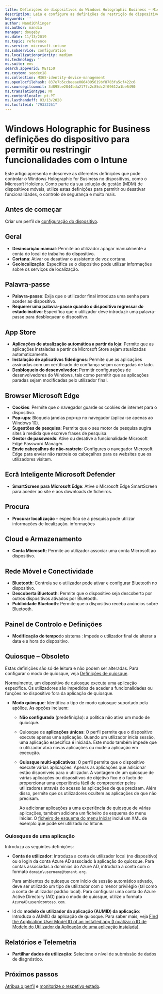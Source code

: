 ```yaml
---
title: Definições de dispositivos do Windows Holographic Business – Microsoft Intune – Azure | Documentos da Microsoft
description: Leia e configure as definições de restrição de dispositivos no Microsoft Intune para Windows Holographic for Business, incluindo não-inscrição, geolocalização, palavras-passe, instalar aplicações a partir de app store, cookies e pop ups no Microsoft Edge, Microsoft Defender, search, nuvem e armazenamento, conectividade bluetooth, tempo do sistema e dados de utilização em Azure.
keywords: ''
author: MandiOhlinger
ms.author: mandia
manager: dougeby
ms.date: 11/13/2019
ms.topic: reference
ms.service: microsoft-intune
ms.subservice: configuration
ms.localizationpriority: medium
ms.technology: ''
ms.suite: ems
search.appverid: MET150
ms.custom: seodec18
ms.collection: M365-identity-device-management
ms.openlocfilehash: 837e7b5ccbeeae0664095619bf8703fa5cf422c6
ms.sourcegitcommit: 3d895be2844bda2177c2c85dc2f09612a1be5490
ms.translationtype: MT
ms.contentlocale: pt-PT
ms.lasthandoff: 03/13/2020
ms.locfileid: "79332261"
---
```

# <a name="windows-holographic-for-business-device-settings-to-allow-or-restrict-features-using-intune"></a>Windows Holographic for Business definições do dispositivo para permitir ou restringir funcionalidades com o Intune



Este artigo apresenta e descreve as diferentes definições que pode controlar o Windows Holographic for Business no dispositivos, como o Microsoft Hololens. Como parte da sua solução de gestão (MDM) de dispositivos móveis, utilize estas definições para permitir ou desativar funcionalidades, o controlo de segurança e muito mais.

## <a name="before-you-begin"></a>Antes de começar

Criar um perfil de [configuração do dispositivo](device-restrictions-configure.md#create-the-profile).

## <a name="general"></a>Geral

- **Desinscrição manual**: Permite ao utilizador apagar manualmente a conta do local de trabalho do dispositivo.
- **Cortana**: Ativar ou desativar o assistente de voz cortana.
- **Geolocalização**: Especifica se o dispositivo pode utilizar informações sobre os serviços de localização.

## <a name="password"></a>Palavra-passe

- **Palavra-passe**: Exija que o utilizador final introduza uma senha para aceder ao dispositivo.
- **Requerer uma palavra-passe quando o dispositivo regressar do estado inativo**: Especifica que o utilizador deve introduzir uma palavra-passe para desbloquear o dispositivo.

## <a name="app-store"></a>App Store

- **Aplicações de atualização automática a partir da loja**: Permite que as aplicações instaladas a partir da Microsoft Store sejam atualizadas automaticamente.
- **Instalação de aplicativos fidedignos**: Permite que as aplicações assinadas com um certificado de confiança sejam carregadas de lado.
- **Desbloqueio do desenvolvedor**: Permitir configurações de desenvolvedores do Windows, tais como permitir que as aplicações paradas sejam modificadas pelo utilizador final.

## <a name="microsoft-edge-browser"></a>Browser Microsoft Edge

- **Cookies**: Permite que o navegador guarde os cookies de internet para o dispositivo.
- **Pop-ups**: Bloqueia janelas pop-up no navegador (aplica-se apenas ao Windows 10).
- **Sugestões de pesquisa**: Permite que o seu motor de pesquisa sugira sites à medida que escreve frases de pesquisa.
- **Gestor de passwords**: Ative ou desative a funcionalidade Microsoft Edge Password Manager.
- **Envie cabeçalhos de não-rastreio**: Configures o navegador Microsoft Edge para enviar não rastreie os cabeçalhos para os websites que os utilizadores visitam.

## <a name="microsoft-defender-smart-screen"></a>Ecrã Inteligente Microsoft Defender

- **SmartScreen para Microsoft Edge**: Ative o Microsoft Edge SmartScreen para aceder ao site e aos downloads de ficheiros.

## <a name="search"></a>Procura

- **Procurar localização** – especifica se a pesquisa pode utilizar informações de localização. informações

## <a name="cloud-and-storage"></a>Cloud e Armazenamento

- **Conta Microsoft**: Permite ao utilizador associar uma conta Microsoft ao dispositivo.

## <a name="cellular-and-connectivity"></a>Rede Móvel e Conectividade

- **Bluetooth**: Controla se o utilizador pode ativar e configurar Bluetooth no dispositivo.
- **Descoberta Bluetooth**: Permite que o dispositivo seja descoberto por outros dispositivos ativados por Bluetooth.
- **Publicidade Bluetooth**: Permite que o dispositivo receba anúncios sobre Bluetooth.

## <a name="control-panel-and-settings"></a>Painel de Controlo e Definições

- **Modificação do tempo**do sistema : Impede o utilizador final de alterar a data e a hora do dispositivo.

## <a name="kiosk---obsolete"></a>Quiosque – Obsoleto

Estas definições são só de leitura e não podem ser alteradas. Para configurar o modo de quiosque, veja [Definições de quiosque](kiosk-settings-holographic.md).

Normalmente, um dispositivo de quiosque executa uma aplicação específica. Os utilizadores são impedidos de aceder a funcionalidades ou funções no dispositivo fora da aplicação de quiosque.

- **Modo quiosque**: Identifica o tipo de modo quiosque suportado pela apólice. As opções incluem:

  - **Não configurado** (predefinição): a política não ativa um modo de quiosque. 
  - Quiosque de **aplicações únicas**: O perfil permite que o dispositivo execute apenas uma aplicação. Quando um utilizador inicia sessão, uma aplicação específica é iniciada. Este modo também impede que o utilizador abra novas aplicações ou mude a aplicação em execução.
  - **Quiosque multi-aplicativos**: O perfil permite que o dispositivo execute várias aplicações. Apenas as aplicações que adicionar estão disponíveis para o utilizador. A vantagem de um quiosque de várias aplicações ou dispositivos de objetivo fixo é o facto de proporcionar uma experiência fácil de compreender pelos utilizadores através do acesso às aplicações de que precisam. Além disso, permite que os utilizadores ocultem as aplicações de que não precisam. 
  
    Ao adicionar aplicações a uma experiência de quiosque de várias aplicações, também adiciona um ficheiro de esquema do menu Iniciar. O [ficheiro de esquema do menu Iniciar](/hololens/hololens-kiosk#start-layout-file-for-mdm-intune-and-others) inclui um XML de exemplo que pode ser utilizado no Intune. 

### <a name="single-app-kiosks"></a>Quiosques de uma aplicação

Introduza as seguintes definições:

- **Conta de utilizador**: Introduza a conta de utilizador local (no dispositivo) ou o login da conta Azure AD associado à aplicação do quiosque. Para contas associadas a domínios do Azure AD, introduza a conta com o formato `domain\username@tenant.org`. 

    Para ambientes de quiosque com início de sessão automático ativado, deve ser utilizado um tipo de utilizador com o menor privilégio (tal como a conta de utilizador padrão local). Para configurar uma conta do Azure Active Directory (AD) para o modo de quiosque, utilize o formato `AzureAD\user@contoso.com`.

- Id do **modelo de utilizador da aplicação (AUMID) da aplicação**: Introduza o AUMID da aplicação de quiosque. Para saber mais, veja [Find the Application User Model ID of an installed app (Localizar o ID de Modelo do Utilizador da Aplicação de uma aplicação instalada)](https://docs.microsoft.com/windows-hardware/customize/enterprise/find-the-application-user-model-id-of-an-installed-app).

## <a name="reporting-and-telemetry"></a>Relatórios e Telemetria

- **Partilhar dados de utilização**: Selecione o nível de submissão de dados de diagnóstico.

## <a name="next-steps"></a>Próximos passos

[Atribua o perfil](device-profile-assign.md) e [monitorize o respetivo estado](device-profile-monitor.md).
